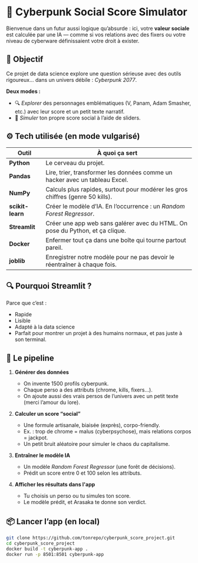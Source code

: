 # 🦾 Cyberpunk Social Score Simulator

Bienvenue dans un futur aussi logique qu’absurde : ici, votre **valeur sociale** est calculée par une IA — comme si vos relations avec des fixers ou votre niveau de cyberware définissaient votre droit à exister.

## 🧠 Objectif

Ce projet de data science explore une question sérieuse avec des outils rigoureux... dans un univers débile : *Cyberpunk 2077*.

**Deux modes :**
- 🔍 *Explorer* des personnages emblématiques (V, Panam, Adam Smasher, etc.) avec leur score et un petit texte narratif.
- 🧪 *Simuler* ton propre score social à l’aide de sliders.

## ⚙️ Tech utilisée (en mode vulgarisé)

| Outil | À quoi ça sert |
|------|----------------|
| **Python** | Le cerveau du projet. |
| **Pandas** | Lire, trier, transformer les données comme un hacker avec un tableau Excel. |
| **NumPy** | Calculs plus rapides, surtout pour modérer les gros chiffres (genre 50 kills). |
| **scikit-learn** | Créer le modèle d’IA. En l’occurrence : un *Random Forest Regressor*. |
| **Streamlit** | Créer une app web sans galérer avec du HTML. On pose du Python, et ça clique. |
| **Docker** | Enfermer tout ça dans une boîte qui tourne partout pareil. |
| **joblib** | Enregistrer notre modèle pour ne pas devoir le réentraîner à chaque fois. |

## 🔍 Pourquoi Streamlit ?

Parce que c’est :
- Rapide
- Lisible
- Adapté à la data science
- Parfait pour montrer un projet à des humains normaux, et pas juste à son terminal.

## 🧪 Le pipeline 

1. **Générer des données**  
   - On invente 1500 profils cyberpunk.
   - Chaque perso a des attributs (chrome, kills, fixers...).
   - On ajoute aussi des vrais persos de l’univers avec un petit texte (merci l’amour du lore).

2. **Calculer un score “social”**  
   - Une formule artisanale, biaisée (exprès), corpo-friendly.
   - Ex. : trop de chrome = malus (cyberpsychose), mais relations corpos = jackpot.
   - Un petit bruit aléatoire pour simuler le chaos du capitalisme.

3. **Entraîner le modèle IA**  
   - Un modèle *Random Forest Regressor* (une forêt de décisions).
   - Prédit un score entre 0 et 100 selon les attributs.

4. **Afficher les résultats dans l'app**  
   - Tu choisis un perso ou tu simules ton score.
   - Le modèle prédit, et Arasaka te donne son verdict.

## 📦 Lancer l’app (en local)

```bash
git clone https://github.com/tonrepo/cyberpunk_score_project.git
cd cyberpunk_score_project
docker build -t cyberpunk-app .
docker run -p 8501:8501 cyberpunk-app
